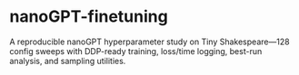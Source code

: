 # nanoGPT-finetuning
A reproducible nanoGPT hyperparameter study on Tiny Shakespeare—128 config sweeps with DDP-ready training, loss/time logging, best-run analysis, and sampling utilities.
